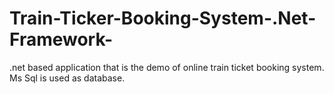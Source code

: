 # Train-Ticker-Booking-System-.Net-Framework-
.net based application that is the demo of online train ticket booking system. Ms Sql is used as database.
